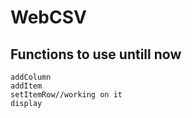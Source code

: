 # WebCSV
## Functions to use untill now
```
addColumn
addItem
setItemRow//working on it
display
```


